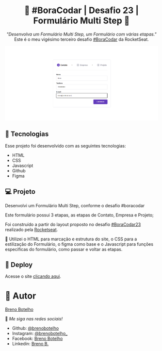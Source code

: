 <h1 align="center"> 👾 #BoraCodar | Desafio 23 | Formulário Multi Step 👾 </h1>

<p align="center">
    <i> "Desenvolva um Formulário Multi Step, um Formulário com várias etapas." </i> 
    <br> Este é o meu vigésimo terceiro desafio <a href="https://boracodar.dev/">#BoraCodar</a> da RocketSeat.
</p>

![..](./print.png)

## 🚀 Tecnologias

Esse projeto foi desenvolvido com as seguintes tecnologias:

- HTML
- CSS
- Javascript
- Github
- Figma

## 💻 Projeto

Desenvolvi um Formulário Multi Step, conforme o desafio #boracodar <br>

Este formulário possui 3 etapas, as etapas de Contato, Empresa e Projeto;

Foi construído a partir do layout proposto no desafio [#BoraCodar23](https://www.figma.com/@rocketseat) realizado pela [Rocketseat](https://rocketseat.com.br). <br>

📌 Utilizei o HTML para marcação e estrutura do site, o CSS para a estilização do Formulário, o figma como base e o Javascript para funções especificas do formulário, como
passar e voltar as etapas.

## 📑 Deploy

Acesse o site [clicando aqui](https://brenobotelho.github.io/boracodar/desafio23/).

# 👤 Autor

[Breno Botelho](https://github.com/brenobotelho)

👾 _Me siga nas redes sociais!_

- Github: [@brenobotelho](https://github.com/brenobotelho)
- Instagram: [@brenobotelho_](https://instagram.com/@brenobotelho_)
- Facebook: [Breno Botelho](https://facebook.com/BrenooBotelho)
- Linkedin: [Breno B.](https://br.linkedin.com/in/breno-botelho?trk=public_profile_browsemap)
